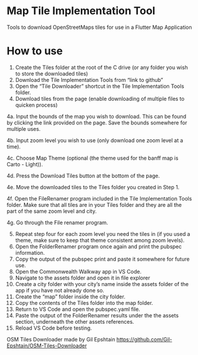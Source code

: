 # Map Tile Implementation Tool
Tools to download OpenStreetMaps tiles for use in a Flutter Map Application


# How to use

1. Create the Tiles folder at the root of the C drive (or any folder you wish to store the downloaded tiles)
2. Download the Tile Implementation Tools from “link to github”
3. Open the “Tile Downloader” shortcut in the Tile Implementation Tools folder.
4. Download tiles from the page (enable downloading of multiple files to quicken process)

  4a. Input the bounds of the map you wish to download. This can be found by clicking the link provided on the page. Save the bounds somewhere for multiple uses.

  4b. Input zoom level you wish to use (only download one zoom level at a time).

  4c. Choose Map Theme (optional (the theme used for the banff map is Carto - Light)).

  4d. Press the Download Tiles button at the bottom of the page.

  4e. Move the downloaded tiles to the Tiles folder you created in Step 1.

  4f. Open the FileRenamer program included in the Tile Implementation Tools folder. Make sure that all tiles are in your Tiles folder and they are all the part of the same zoom level and city.

  4g. Go through the File renamer program.

5. Repeat step four for each zoom level you need the tiles in (if you used a theme, make sure to keep that theme consistent among zoom levels).
6. Open the FolderRenamer program once again and print the pubspec information.
7. Copy the output of the pubspec print and paste it somewhere for future use.
8. Open the Commonwealth Walkway app in VS Code.
9. Navigate to the assets folder and open it in file explorer
10. Create a city folder with your city’s name inside the assets folder of the app if you have not already done so.
11. Create the “map” folder inside the city folder.
12. Copy the contents of the Tiles folder into the map folder.
13. Return to VS Code and open the pubspec.yaml file.
14. Paste the output of the FolderRenamer results under the the assets section, underneath the other assets references.
15. Reload VS Code before testing.


OSM Tiles Downloader made by Gil Epshtain
https://github.com/Gil-Epshtain/OSM-Tiles-Downloader

